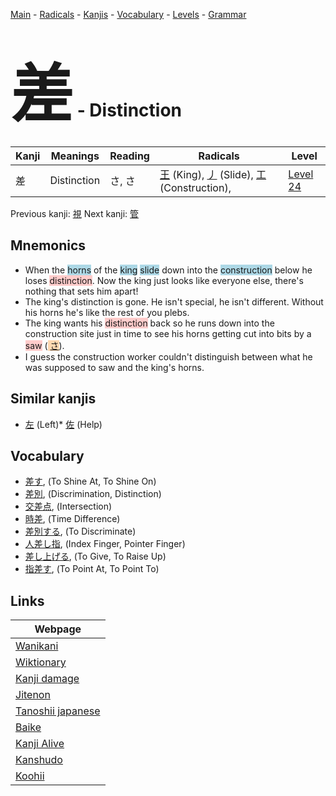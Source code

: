 <style> bigfont {font-size: 100px}</style>
[Main](../index.md) -
[Radicals](../radicals.md) -
[Kanjis](../kanjis.md) -
[Vocabulary](../vocabulary.md) -
[Levels](../levels.md) -
[Grammar](../grammar.md)
# <bigfont> 差</bigfont> - Distinction 

| Kanji | Meanings | Reading | Radicals | Level |
| --- | --- | --- | --- | --- |
| 差 | Distinction | さ, さ | [王](../radicals/王.md) (King), [丿](../radicals/丿.md) (Slide), [工](../radicals/工.md) (Construction),  | [Level 24](../levels/wk_level24.md) |

Previous kanji: [視](視.md) Next kanji: [管](管.md) 

## Mnemonics
 * When the <span style="background-color:#ADD8E6"> horns</span> of the <span style="background-color:#ADD8E6"> king</span> <span style="background-color:#ADD8E6"> slide</span> down into the <span style="background-color:#ADD8E6"> construction</span> below he loses <span style="background-color:#ffcccb"> distinction</span>. Now the king just looks like everyone else, there's nothing that sets him apart!
* The king's distinction is gone. He isn't special, he isn't different. Without his horns he's like the rest of you plebs.
* The king wants his <span style="background-color:#ffcccb"> distinction</span> back so he runs down into the construction site just in time to see his horns getting cut into bits by a <span style="background-color:#ffcccb"> saw</span> (<span style="background-color:#fed8b1"> [さ](https://jisho.org/search/さ)</span>).
* I guess the construction worker couldn't distinguish between what he was supposed to saw and the king's horns. 


## Similar kanjis
 * [左](左.md) (Left)* [佐](佐.md) (Help)


## Vocabulary
 * [差す](../vocabulary/差.md), (To Shine At, To Shine On)
* [差別](../vocabulary/差.md), (Discrimination, Distinction)
* [交差点](../vocabulary/差.md), (Intersection)
* [時差](../vocabulary/差.md), (Time Difference)
* [差別する](../vocabulary/差.md), (To Discriminate)
* [人差し指](../vocabulary/差.md), (Index Finger, Pointer Finger)
* [差し上げる](../vocabulary/差.md), (To Give, To Raise Up)
* [指差す](../vocabulary/差.md), (To Point At, To Point To)



## Links 

| Webpage |
| --- |
| [Wanikani          ](https://www.wanikani.com/kanji/差) |
| [Wiktionary        ](https://en.wiktionary.org/wiki/差) |
| [Kanji damage      ](http://www.kanjidamage.com/kanji/search?utf8=✓&q=差) |
| [Jitenon           ](https://jitenon.com/kanji/差) |
| [Tanoshii japanese ](https://www.tanoshiijapanese.com/dictionary/kanji.cfm?k=差) |
| [Baike             ](https://baike.baidu.com/item/差) |
| [Kanji Alive       ](https://app.kanjialive.com/差) |
| [Kanshudo          ](https://www.kanshudo.com/searchmn?q=差) |
| [Koohii            ](https://kanji.koohii.com/study/kanji/差) |
